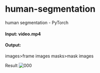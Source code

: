 # human-segmentation
human segmentation - PyTorch

#### Input: video.mp4

#### Output: 
images>frame images
masks>mask images

Result
![000](https://github.com/hanbin07/human-segmentation/assets/31065548/7e5c2922-429a-4f48-ac7a-ee0cd6775b9c)
